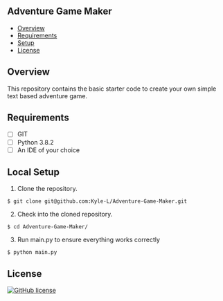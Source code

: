 ## Adventure Game Maker

- [Overview](#overview)
- [Requirements](#requirements)
- [Setup](#setup)
- [License](#license)

<a name="overview"/></a>
## Overview
This repository contains the basic starter code to create your own simple text based adventure game. 

<a name="requirements"/></a>
## Requirements
- [ ] GIT
- [ ] Python 3.8.2
- [ ] An IDE of your choice

<a name="setup"/></a>
## Local Setup
1. Clone the repository.
```
$ git clone git@github.com:Kyle-L/Adventure-Game-Maker.git
```

2. Check into the cloned repository.
```
$ cd Adventure-Game-Maker/
```

3. Run main.py to ensure everything works correctly
```
$ python main.py
```

<a name="license"></a>
## License
[![GitHub license](https://img.shields.io/badge/license-MIT-blue.svg)](LICENSE)
